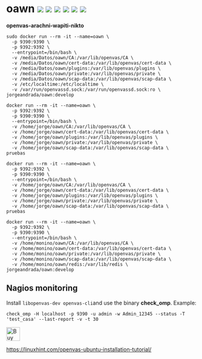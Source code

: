 # oawn [![](https://images.microbadger.com/badges/version/jorgeandrada/oawn:latest.svg)](https://microbadger.com/images/jorgeandrada/oawn:latest "Get your own version badge on microbadger.com") [![](https://images.microbadger.com/badges/commit/jorgeandrada/oawn:latest.svg)](https://microbadger.com/images/jorgeandrada/oawn:latest "Get your own commit badge on microbadger.com") [![](https://images.microbadger.com/badges/image/jorgeandrada/oawn:latest.svg)](https://microbadger.com/images/jorgeandrada/oawn:latest "Get your own image badge on microbadger.com") [![](https://images.microbadger.com/badges/version/jorgeandrada/oawn:develop.svg)](https://microbadger.com/images/jorgeandrada/oawn:develop "Get your own version badge on microbadger.com") [![](https://images.microbadger.com/badges/commit/jorgeandrada/oawn:develop.svg)](https://microbadger.com/images/jorgeandrada/oawn:develop "Get your own commit badge on microbadger.com") [![](https://images.microbadger.com/badges/image/jorgeandrada/oawn:develop.svg)](https://microbadger.com/images/jorgeandrada/oawn:develop "Get your own image badge on microbadger.com")

**openvas-arachni-wapiti-nikto**


```
sudo docker run --rm -it --name=oawn \
  -p 9390:9390 \
  -p 9392:9392 \
  --entrypoint=/bin/bash \
  -v /media/Datos/oawn/CA:/var/lib/openvas/CA \
  -v /media/Datos/oawn/cert-data:/var/lib/openvas/cert-data \
  -v /media/Datos/oawn/plugins:/var/lib/openvas/plugins \
  -v /media/Datos/oawn/private:/var/lib/openvas/private \
  -v /media/Datos/oawn/scap-data:/var/lib/openvas/scap-data \
  -v /etc/localtime:/etc/localtime \
  -v /var/run/openvassd.sock:/var/run/openvassd.sock:ro \
jorgeandrada/oawn:develop

docker run --rm -it --name=oawn \
  -p 9392:9392 \
  -p 9390:9390 \
  --entrypoint=/bin/bash \
  -v /home/jorge/oawn/CA:/var/lib/openvas/CA \
  -v /home/jorge/oawn/cert-data:/var/lib/openvas/cert-data \
  -v /home/jorge/oawn/plugins:/var/lib/openvas/plugins \
  -v /home/jorge/oawn/private:/var/lib/openvas/private \
  -v /home/jorge/oawn/scap-data:/var/lib/openvas/scap-data \
pruebas

docker run --rm -it --name=oawn \
  -p 9392:9392 \
  -p 9390:9390 \
  --entrypoint=/bin/bash \
  -v /home/jorge/oawn/CA:/var/lib/openvas/CA \
  -v /home/jorge/oawn/cert-data:/var/lib/openvas/cert-data \
  -v /home/jorge/oawn/plugins:/var/lib/openvas/plugins \
  -v /home/jorge/oawn/private:/var/lib/openvas/private \
  -v /home/jorge/oawn/scap-data:/var/lib/openvas/scap-data \
pruebas

docker run --rm -it --name=oawn \
  -p 9392:9392 \
  -p 9390:9390 \
  --entrypoint=/bin/bash \
  -v /home/monino/oawn/CA:/var/lib/openvas/CA \
  -v /home/monino/oawn/cert-data:/var/lib/openvas/cert-data \
  -v /home/monino/oawn/private:/var/lib/openvas/private \
  -v /home/monino/oawn/scap-data:/var/lib/openvas/scap-data \
  -v /home/monino/oawn/redis:/var/lib/redis \
jorgeandrada/oawn:develop

```

## Nagios monitoring

Install ```libopenvas-dev openvas-cli```and use the binary **check_omp**.
Example:

```
check_omp -H localhost -p 9390 -u admin -w Admin_12345 --status -T 'test_casa' --last-report -v -t 30
```

<a href='https://ko-fi.com/A417UXC' target='_blank'><img height='36' style='border:0px;height:36px;' src='https://az743702.vo.msecnd.net/cdn/kofi2.png?v=0' border='0' alt='Buy Me a Coffee at ko-fi.com' /></a>

https://linuxhint.com/openvas-ubuntu-installation-tutorial/
<!--
RUN echo "kb_location=/var/run/redis/redis.sock" > /etc/openvas/openvassd.conf \
  && echo "nasl_no_signature_check = no" >> /etc/openvas/openvassd.conf \
  && sed -i "s/bind 127.0.0.1 ::1/bind 127.0.0.1/g" /etc/redis/redis.conf \
  && echo "unixsocket /var/run/redis/redis.sock" >> /etc/redis/redis.conf \
  && echo "unixsocketperm 777" >> /etc/redis/redis.conf \
  && sed -i "s/\/tmp\/redis.sock/\/var\/run\/redis\/redis.sock/g" /etc/default/openvas-scanner \
  && sed -i "s/127.0.0.1/0.0.0.0/g" /etc/default/openvas-manager \
  && sed -i "s/127.0.0.1/0.0.0.0/g" /etc/default/greenbone-security-assistant \
  && chmod +x /usr/local/bin/killall




 -->
